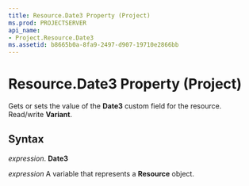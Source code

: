 ```yaml
---
title: Resource.Date3 Property (Project)
ms.prod: PROJECTSERVER
api_name:
- Project.Resource.Date3
ms.assetid: b8665b0a-8fa9-2497-d907-19710e2866bb
---
```



# Resource.Date3 Property (Project)

Gets or sets the value of the  **Date3** custom field for the resource. Read/write **Variant**.


## Syntax

 _expression_. **Date3**

 _expression_ A variable that represents a **Resource** object.


